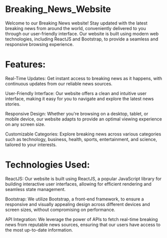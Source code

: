 # Breaking_News_Website
Welcome to our Breaking News website! Stay updated with the latest breaking news from around the world, conveniently delivered to you through our user-friendly interface. Our website is built using modern web technologies, including ReactJS and Bootstrap, to provide a seamless and responsive browsing experience.

# Features:
Real-Time Updates: Get instant access to breaking news as it happens, with continuous updates from our reliable news sources.

User-Friendly Interface: Our website offers a clean and intuitive user interface, making it easy for you to navigate and explore the latest news stories.

Responsive Design: Whether you're browsing on a desktop, tablet, or mobile device, our website adapts to provide an optimal viewing experience on any screen size.

Customizable Categories: Explore breaking news across various categories such as technology, business, health, sports, entertainment, and science, tailored to your interests.

# Technologies Used:
ReactJS: Our website is built using ReactJS, a popular JavaScript library for building interactive user interfaces, allowing for efficient rendering and seamless state management.

Bootstrap: We utilize Bootstrap, a front-end framework, to ensure a responsive and visually appealing design across different devices and screen sizes, without compromising on performance.

API Integration: We leverage the power of APIs to fetch real-time breaking news from reputable news sources, ensuring that our users have access to the most up-to-date information.
